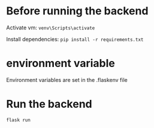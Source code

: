 # Before running the backend
Activate vm:
`venv\Scripts\activate`

Install dependencies:
`pip install -r requirements.txt`

# environment variable
Environment variables are set in the .flaskenv file

# Run the backend
`flask run`